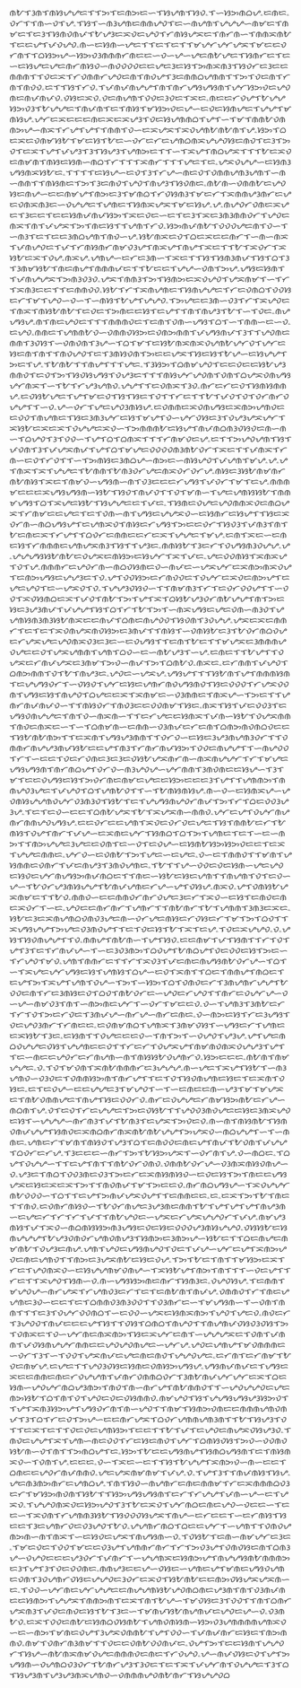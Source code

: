 ᜈᜀᜎᜂᜈᜎᜈᜐᜌᜌᜇᜎᜎᜅᜎᜇᜈᜅᜇᜑᜎᜐᜌᜈᜎᜐᜏۦᜎᜑᜐᜅᜈᜊᜌۦᜇᜈᜇۦᜏᜆᜎᜎᜈᜑᜏᜎᜌۦᜎᜐᜎᜑᜈᜂᜌᜈᜇᜈᜈᜌᜏᜎᜇᜑᜈᜌᜈᜎᜌᜌᜌᜑᜈᜋᜇᜎᜈᜋᜇᜎᜇᜂᜎᜐᜈᜏᜈᜉᜎᜀᜌᜂᜇᜁᜏᜇᜌᜏᜎᜆᜈᜐᜌᜁᜇᜎᜈᜆᜈᜑᜎᜈᜈᜁᜈᜀᜎᜇᜇᜌᜎᜉᜏᜌᜏۦᜈᜑᜇᜐᜈᜑᜌᜇᜎᜎᜇᜎᜇᜎᜎᜋᜌᜆᜌᜆᜌᜁᜎᜋᜇᜇᜏᜆᜈᜎᜎᜊᜐᜅᜌᜑᜐᜅᜏᜂᜈᜈᜈᜆᜈᜇᜇᜑᜏᜑᜌᜑᜌᜇᜈᜀᜌᜇᜎᜐᜈᜆᜇᜎᜇᜑᜇᜐᜌᜇᜌᜇᜈᜆᜈᜐᜏᜑᜈᜏᜏᜏᜏᜇᜇᜌᜇᜂᜇᜐᜎᜅᜈᜁᜈᜂᜎᜐᜏᜆᜇᜂᜇᜇᜈᜈᜈᜎᜎᜏᜇᜁᜎᜆᜏᜈᜈᜆᜌᜏᜇᜈᜎᜈᜏᜌᜎᜂᜇᜈᜈᜊᜌᜈᜈᜎᜎᜅᜎᜏᜇᜈᜎᜆᜈᜎᜈᜏᜏۦᜇᜎᜎᜐᜎᜆᜏۦᜎᜉᜈᜉᜈᜌᜌᜎᜈᜎᜈᜆᜌᜐᜌᜐᜈᜎᜌᜆᜐᜅᜏᜇᜌᜏᜈᜇᜈᜉᜈᜉᜏۦᜏᜐᜇᜁᜏۦᜏᜇᜈᜌᜈᜎᜏᜏᜇᜂᜏᜇᜎᜁᜇۦᜈᜇᜇᜆᜏᜌᜎᜀᜌᜌᜐᜅᜏᜂᜎᜀᜌᜌᜇᜎᜈᜉᜈᜎᜇᜎᜈᜐᜎᜋᜐᜅᜏᜇᜌᜑᜇᜏᜇᜐᜈᜌᜇᜎᜌᜌᜎᜋᜈᜐᜌۦᜌᜆᜇᜁᜇᜇᜇᜈᜇᜁᜇᜁᜌᜂᜎᜏᜇᜐᜌᜈᜈᜊᜎᜌᜎᜑᜎᜋᜎᜈᜈᜀᜏᜈᜈᜅᜌᜑᜈᜁᜎᜆᜌᜎᜌᜎᜎᜈᜈᜎᜏᜑᜇᜁᜌᜁᜎᜁᜏᜌᜈᜀᜈᜀᜈᜎᜌۦᜐᜅᜎᜊᜇᜁᜇᜏᜈᜋᜐᜀᜎᜋᜇᜐᜎᜀᜇᜑᜏᜆᜇᜆᜇᜌᜈᜊᜈᜁᜌᜌᜏᜐᜇᜈᜏᜎᜇᜂᜎᜅᜏᜎᜇᜁᜎᜌᜎᜉᜌᜂᜎᜂᜎᜐᜌᜂᜎᜌᜈᜅᜇᜎᜎᜑᜎᜁᜌᜎᜈᜊᜌᜁᜎᜎᜎᜀᜇᜁᜏᜇᜈᜋᜈᜎᜈᜐᜇᜐᜈᜑᜈᜊᜎᜆᜎᜎᜎᜁᜈᜆᜎᜎᜎᜌᜇᜎᜇۦᜌᜁᜏᜌᜌᜑᜇᜐᜈᜂᜌᜐᜈᜁᜐᜀᜇۦᜎᜎᜎᜎᜇᜐᜌᜑᜇᜏᜎᜂᜎᜆᜌᜑᜈᜇᜏᜎᜏᜈᜈᜌᜈᜂᜌᜈᜎᜑᜈᜑᜈᜈᜎᜎᜈᜐᜈᜇᜎᜅᜎᜂᜇᜈᜏᜎᜌᜏᜎᜈᜌᜂᜎᜐᜏᜈᜇۦᜈᜀᜈᜑᜏᜈᜈᜀᜇᜌᜏᜐᜇᜈᜌᜑᜇᜇᜈᜋᜌᜎᜈᜅᜇᜂᜎᜋᜈᜊᜎᜆᜏᜐᜈᜂᜎᜋᜇᜆᜎᜁᜈᜈᜌᜂᜈᜆᜇᜌᜇᜏᜈᜁᜈᜂᜇᜑᜏᜌᜌᜇᜎᜌᜈᜇᜎᜐᜈᜁᜌᜁᜎᜋᜇᜐᜌۦᜌۦᜈᜌᜏᜆᜏᜈᜇᜁᜌᜇᜎᜂᜇᜇᜎᜇᜇᜐᜈᜉᜈᜉᜐᜅᜎᜁᜇᜏᜇᜑᜇᜎᜇᜂᜎᜁᜇᜂᜈᜂᜈᜈᜏᜆᜎᜌᜏᜇᜈᜁᜎᜈᜎᜉᜌᜁᜎᜅᜎᜈᜇᜐᜎᜎᜌᜈᜎᜆᜏۦᜐᜅᜈᜉᜈᜀᜎᜏᜏᜏᜌᜇᜈᜎᜏᜑᜎᜑᜈᜂᜎᜇᜎᜇᜇᜂᜈᜊᜌᜈᜎᜈᜏᜑᜌۦᜐᜀᜈᜁᜇᜏᜎᜊᜇᜁᜇᜇᜈᜆᜎᜑᜈᜑᜈᜁᜎᜉᜈᜌᜏᜇᜎᜉᜎᜆᜈᜐᜈᜆᜈᜋᜏᜂᜌᜎᜈᜁᜌᜎᜈᜌᜎᜁᜇᜎᜎᜀᜎᜁᜏᜆᜎᜁᜐᜀᜇᜁᜎᜏᜌۦᜈᜁᜌۦᜌᜈᜌᜑᜇᜆᜇᜂᜈᜑᜎᜁᜇᜎᜎᜐᜎᜐᜈᜂᜈᜉᜎᜐᜎᜊᜎᜂᜎᜂᜈᜋᜐᜀᜎᜈᜇᜈᜌᜎᜈᜈᜈᜉᜇᜎᜎᜀᜇᜇᜎᜌᜌᜑᜏᜈᜎᜅᜌۦᜌᜐᜇᜐᜈᜎᜎᜉᜈᜌᜌᜁᜎᜅᜈᜂᜏᜂᜏۦᜌᜁᜎᜈᜈᜂᜎᜅᜎᜐᜈᜅᜇᜁᜏᜌᜏᜎᜌᜁᜈᜋᜎᜑᜎᜆᜎᜁᜈᜂᜇᜇᜎᜎᜇᜈᜈᜏᜏۦᜐᜀᜎᜆᜎᜁᜈᜌᜈᜇᜎᜐᜈᜌᜌᜇᜎᜆᜇᜏᜈᜊᜎᜏᜏᜐᜇᜆᜎᜋᜎᜌᜏᜑᜏᜑᜎᜑᜈᜐᜎᜀᜌᜎᜌᜌᜏۦᜎᜅᜌᜇᜇᜂᜈᜑᜏᜂᜎᜆᜎᜁᜌᜏᜇᜎᜈᜁᜎᜈᜐᜀᜈᜀᜎᜇᜏᜇᜎᜅᜈᜇᜇᜐᜎᜇᜌᜎᜎᜈᜎᜈᜌᜂᜎᜀᜎᜑᜎᜏᜇۦᜈᜌᜌᜐᜌۦᜈᜎᜈᜇᜌᜏᜇᜎᜎᜎᜈᜈᜈᜏᜇᜎᜇᜈᜎᜏᜈᜑᜌᜐᜎᜊᜎᜑᜎᜈᜈᜑᜇᜑᜏۦᜇᜌᜏۦᜈᜈᜇᜎᜌᜈᜈᜀᜏᜑᜏᜈᜈᜏᜐᜅᜇᜏᜈᜅᜈᜈᜎᜉᜌᜐᜈᜉᜎᜂᜎᜎᜌᜏᜈᜇᜈᜈᜎᜂᜏᜐᜎᜑᜏᜈᜏᜈᜎᜂᜌᜑᜎᜊᜎᜋᜎᜇᜐᜀᜈᜁᜈᜁᜏᜌᜈᜀᜌᜆᜏᜎᜌᜆᜇᜐᜇᜈᜎᜈᜎᜎᜈᜏᜌᜏᜎᜇᜎᜂᜈᜐᜏᜈᜎᜅᜇᜇᜌᜁᜎᜐᜇᜐᜎᜀᜌᜑᜇᜐᜌᜌᜎᜅᜇᜎᜌۦᜎᜀᜈᜀᜎᜎᜈᜌᜎᜎᜎᜌᜇۦᜎᜂᜐᜅᜎᜊᜈᜋᜌᜏᜎᜇᜇᜏᜇᜇᜐᜀᜌᜂᜈᜈᜏᜎᜇᜏᜎᜅᜎᜐᜏᜐᜌᜐᜎᜏᜌᜂᜇᜎᜎᜎᜈᜐᜌᜆᜌᜏᜈᜎᜏᜈᜎᜊᜌᜁᜏᜈᜌᜐᜌᜆᜈᜁᜎᜑᜎᜀᜎᜆᜌᜂᜌᜈᜏۦᜌᜌᜎᜎᜇᜏᜈᜁᜎᜂᜏۦᜈᜆᜇᜆᜇᜏᜎᜐᜈᜐᜈᜈᜌۦᜇᜏᜐᜀᜌᜇᜎᜌᜎᜋᜇᜏᜎᜐᜎᜐᜇᜎᜏᜎᜎᜆᜇᜎᜎᜀᜎᜉᜏᜎᜏᜎᜏᜆᜈᜆᜏᜌᜌᜎᜎᜑᜏۦᜌᜑᜏᜆᜎᜌᜇᜌᜏᜂᜈᜐᜌۦᜇᜏᜈᜈᜇᜁᜏᜈᜌᜐᜇᜁᜈᜅᜌᜈᜏᜇᜇᜏᜏᜎᜈᜌᜈᜇᜎᜐᜇᜂᜈᜂᜌᜆᜇᜐᜎᜋᜌᜎᜏᜑᜌᜆᜏᜐᜇᜂᜎᜏᜌᜂᜌᜁᜌᜆᜎᜁᜐᜀᜇᜁᜇᜁᜎᜏᜌᜌᜇᜁᜏᜑᜎᜅᜈᜈᜈᜀᜇᜐᜌᜎᜈᜉᜈᜊᜈᜂᜏᜐᜏᜇᜈᜑᜈᜑᜎᜊᜌᜏᜎᜂᜎᜏᜏᜑᜎᜌᜎᜊᜎᜊᜈᜁᜎᜎᜎᜆᜈᜋᜏᜇᜌۦᜇᜎᜎᜅᜌᜏᜌᜈᜎᜐᜎᜉᜏᜈᜎᜂᜎᜉᜌᜁᜈᜉᜎᜌᜎᜊᜎᜋᜌᜇᜏᜏᜏᜏᜈᜂᜈᜀᜏᜆᜎᜁᜇᜎᜎᜉᜈᜁᜎᜆᜈᜑᜇᜏᜎᜆᜏᜎᜎᜑᜎᜅᜈᜐᜇᜂᜈᜊᜌᜑᜈᜅᜇᜑᜈᜐᜌᜏᜎᜉᜌᜈᜎᜋᜌۦᜌۦᜌᜎᜈᜁᜎᜁᜎᜌᜌᜇᜎᜀᜈᜈᜎᜀᜈᜂᜏᜆᜌᜇᜈᜁᜏᜆᜏᜆᜌۦᜈᜐᜇᜂᜐᜀᜈᜋᜈᜆᜈᜀᜈᜐᜎᜁᜇᜎᜈᜋᜏᜑᜌᜐᜈᜑᜈᜎᜏᜂᜇᜇᜇᜆᜌᜐᜎᜉᜏᜆᜎᜋᜎᜇᜌۦᜈᜈᜈᜋᜇᜇᜇᜁᜌᜐᜌᜐᜈᜑᜐᜀᜎᜐᜏᜎᜈᜉᜏᜎᜎᜏᜎᜋᜈᜑᜎᜌᜇᜌᜈᜐᜐᜀᜎᜈᜈᜋᜌᜐᜎᜊᜎᜁᜌᜇᜐᜀᜎᜐᜌᜌᜇᜇᜎᜉᜇۦᜎᜐᜈᜇᜏᜌᜇᜌᜏᜈᜈᜁᜏᜇᜈᜊᜌᜁᜎᜆᜈᜋᜇᜇᜌᜇᜎᜇᜎᜏᜈᜑᜈᜎᜌᜐᜇᜌᜌᜁᜏᜑᜇᜐᜈᜆᜇᜐᜌᜎᜎᜐᜇᜁᜏᜆᜈᜑᜈᜊᜌᜐᜌᜎᜇᜌᜈᜁᜏᜎᜈᜐᜇᜆᜌᜐᜎᜅᜇᜇᜏᜆᜎᜐᜏᜂᜎᜉᜈᜂᜎᜈᜎᜀᜇᜈᜇᜁᜎᜆᜌᜎᜎᜊᜏᜆᜇᜈᜈᜇᜇᜆᜇᜁᜎᜌᜌᜇᜎᜋᜌۦᜇᜈᜎᜁᜇᜑᜇᜈᜇᜐᜎᜆᜈᜈᜈᜇᜌᜈᜌᜁᜈᜂᜎᜐᜎᜎᜌᜂᜇۦᜈᜈᜐᜀᜎᜂᜇᜆᜎᜏᜌᜐᜈᜂᜏᜌᜌۦᜌۦᜌᜌᜌᜐᜐᜀᜈᜀᜇᜏᜌᜁᜇᜈᜐᜅᜇᜐᜌᜆᜎᜁᜎᜉᜇۦᜌᜇᜏᜏᜈᜐᜎᜁᜈᜁᜌᜎᜏᜎᜌۦᜈᜈᜈᜆᜇᜌᜏᜆᜈᜑᜈᜊᜏᜐᜈᜇᜏᜑᜈᜉᜇᜑᜌᜁᜌᜆᜇᜁᜈᜅᜈᜁᜏᜌᜎᜇᜈᜅᜌᜐᜇᜌᜌᜂᜇᜎᜏۦᜌᜎᜏᜏᜐᜅᜇᜆᜈᜏᜏᜇᜎᜏᜌᜆᜇᜁᜏᜇᜈᜅᜌᜎᜇᜌᜇᜌᜏᜎᜇᜑᜌᜁᜏᜎᜏۦᜎᜌᜌᜂᜏᜐᜏᜑᜎᜎᜈᜋᜈᜂᜎᜆᜎᜇᜏᜆᜏᜏᜌᜎᜎᜑᜏᜏᜎᜁᜏᜐᜈᜊᜇᜁᜎᜉᜏᜎᜈᜀᜎᜅᜎᜌᜎᜁᜎᜊᜐᜀᜌᜂᜏᜆᜈᜀᜌᜌᜎᜈᜎᜅᜇᜐᜇᜂᜌᜂᜈᜉᜎᜉᜌᜌᜎᜐᜎᜊᜎᜆᜎᜀᜎᜅᜎᜑᜈᜁᜌᜐᜇᜌᜇᜏᜈᜑᜈᜂᜏᜎᜌᜌᜈᜐᜈᜂᜈᜂᜐᜀᜈᜁᜇᜇᜈᜉᜎᜊᜈᜇᜈᜌᜏᜏᜎᜐᜏᜈᜎᜂᜏᜌᜌۦᜌᜁᜇᜁᜇᜈᜈᜆᜎᜇᜎᜇᜎᜁᜏᜈᜌᜁᜈᜏᜐᜅᜇᜂᜈᜉᜎᜎᜈᜐᜎᜑᜏᜈᜐᜀᜇᜂᜎᜀᜏᜆᜈᜊᜏᜌᜇᜆᜌᜁᜌᜇᜌᜏᜈᜁᜏᜂᜇᜂᜇᜑᜇᜏᜌᜐᜎᜎᜇᜈᜎᜀᜇᜎᜎᜋᜌᜁᜇᜂᜈᜈᜈᜌᜏᜌᜇᜇᜏᜎᜌᜁᜌᜈᜈᜎᜌᜈᜎᜊᜏᜑᜇᜑᜈᜀᜌᜂᜎᜑᜌۦᜇᜈᜇᜎᜎᜀᜌᜎᜎᜏᜌᜁᜇᜆᜈᜉᜌᜁᜇᜂᜈᜋᜎᜅᜏᜑᜈᜉᜎᜅᜎᜊᜈᜀᜏۦᜈᜁᜇۦᜇᜆᜈᜈᜎᜉᜌᜏᜎᜊᜈᜅᜈᜈᜎᜏᜎᜀᜎᜈᜌᜂᜇۦᜌᜏᜇᜑᜌᜁᜌۦᜌᜐᜌᜎᜎᜎᜐᜀᜈᜎᜌᜎᜈᜈᜈᜐᜈᜎᜇᜌᜌᜐᜏᜆᜎᜑᜏᜐᜏᜎᜌᜆᜇᜐᜇᜌᜈᜆᜈᜏᜌᜐᜈᜏᜎᜐᜇᜏᜏᜏᜎᜆᜌᜁᜏᜏᜈᜎᜌᜐᜇᜐᜎᜈᜌᜏᜎᜊᜌᜇᜇᜁᜎᜁᜈᜋᜇᜑᜏᜂᜈᜈᜇᜎᜈᜁᜌᜑᜎᜅᜇᜎᜎᜌᜈᜆᜈᜉᜈᜉᜏᜑᜎᜎᜈᜐᜏᜆᜎᜈᜏᜂᜇᜇᜏᜏᜈᜋᜎᜐᜇۦᜈᜁᜎᜐᜎᜉᜇᜏᜏᜂᜎᜇᜌᜐᜏᜈᜌᜌᜇᜎᜈᜎᜏᜑᜈᜁᜈᜑᜎᜎᜇᜆᜌᜇᜇᜐᜈᜁᜎᜉᜈᜑᜐᜀᜎᜏᜌᜁᜈᜈᜎᜈᜏᜇᜈᜁᜇᜑᜎᜑᜎᜊᜈᜋᜈᜑᜇᜈᜈᜑᜏᜂᜈᜉᜇᜆᜇᜈᜎᜊᜈᜅᜈᜏᜈᜊᜏᜇᜇᜎᜐᜀᜈᜀᜈᜅᜎᜎᜇᜁᜈᜎᜌᜐᜌᜂᜈᜈᜎᜎᜏᜆᜏᜑᜇᜐᜇᜂᜌᜂᜈᜌᜈᜂᜏᜆᜎᜎᜏᜈᜈᜆᜈᜌᜌᜂᜈᜉᜐᜀᜇᜇᜌᜎᜈᜂᜎᜆᜈᜆᜈᜉᜐᜅᜎᜏᜏᜇᜈᜌᜌᜎᜎᜑᜈᜌᜏᜏᜎᜆᜎᜑᜇᜇᜎᜏᜇᜆᜏᜈᜇᜂᜇᜂᜇᜏᜐᜀᜌᜁᜈᜆᜈᜑᜈᜁᜈᜌᜌᜆᜎᜆᜎᜋᜌᜇᜌᜐᜌᜐᜈᜎᜈᜆᜈᜊᜌᜎᜏᜆᜏᜑᜈᜂᜌᜏᜌᜑᜌᜆᜈᜈᜎᜂᜈᜏᜈᜇᜇᜐᜌᜑᜎᜂᜎᜋᜎᜇᜇᜏᜌᜐᜇᜐᜎᜅᜏᜆᜈᜇᜈᜋᜇᜌᜇᜇᜐᜅᜇᜇᜇᜂᜎᜌᜎᜎᜌᜈᜈᜅᜎᜈᜈᜌᜏᜂᜌᜇᜎᜉᜌᜏᜎᜊᜎᜌᜈᜀᜏᜎᜎᜑᜎᜀᜈᜐᜈᜐᜌۦᜈᜑᜏᜑᜇᜐᜈᜁᜌᜑᜌᜏᜈᜐᜌᜌᜈᜏᜌᜆᜏᜂᜈᜂᜏᜎᜐᜀᜎᜇᜎᜌᜌᜐᜈᜌᜏᜆᜈᜉᜎᜅᜎᜆᜎᜊᜇᜏᜏᜂᜌᜂᜌۦᜎᜇᜎᜇᜏᜑᜇᜇᜎᜊᜈᜀᜌᜁᜎᜀᜎᜁᜌᜁᜈᜑᜈᜈᜏۦᜌᜆᜇᜌᜎᜏᜌᜆᜈᜌᜈᜆᜈᜈᜌᜏᜌᜐᜌۦᜇᜇᜏᜆᜇᜇᜌᜈᜎᜁᜏᜇᜏᜆᜏᜇᜌᜇᜎᜐᜎᜈᜈᜀᜇᜆᜎᜀᜈᜐᜎᜏᜌᜎᜈᜆᜎᜉᜌᜑᜇᜁᜈᜇᜌᜆᜎᜐᜈᜊᜎᜊᜎᜅᜎᜌᜈᜇᜎᜇᜎᜑᜇᜑᜈᜅᜎᜎᜈᜅᜌᜌᜇᜂᜌᜇᜇᜏᜈᜎᜇᜑᜏᜎᜇᜏᜌᜑᜇᜐᜈᜀᜐᜅᜐᜅᜏᜇᜇᜎᜇᜁᜎᜌᜌᜇᜈᜈᜇۦᜌᜆᜏᜑᜇᜏᜈᜀᜎᜅᜎᜌᜇᜑᜇᜌᜇۦᜏᜑᜇᜎᜈᜈᜏᜎᜎᜋᜈᜎᜌᜐᜈᜈᜇᜏᜈᜆᜎᜉᜇᜈᜌᜂᜎᜂᜈᜏᜌᜈᜇۦᜎᜀᜎᜎᜌᜑᜏᜏᜇᜏᜇᜐᜈᜑᜌᜇᜌᜏᜇᜐᜏᜇᜌᜆᜈᜌᜐᜅᜈᜉᜈᜊᜇᜎᜎᜈᜇᜑᜐᜀᜇᜐᜇᜌᜈᜎᜎᜈᜌᜈᜎᜏᜎᜇᜏᜑᜌᜑᜎᜀᜏᜆᜌᜂᜈᜐᜌᜌᜎᜀᜈᜉᜌᜈᜇᜆᜌᜑᜌᜎᜏᜐᜌۦᜈᜁᜏۦᜌᜎᜏᜈᜐᜀᜌᜁᜈᜋᜇᜎᜎᜀᜏۦᜈᜈᜏᜑᜇᜇᜈᜈᜏᜆᜈᜆᜏᜌᜇᜂᜇᜆᜎᜁᜏᜑᜇᜐᜎᜇᜈᜏᜇᜈᜇᜁᜏᜆᜎᜑᜇۦᜌᜏᜇᜇᜈᜆᜈᜆᜎᜌᜈᜆᜎᜎᜈᜀᜈᜆᜎᜀᜎᜌᜈᜈᜎᜂᜈᜂᜇᜁᜇۦᜐᜀᜇᜂᜇᜁᜈᜌᜈᜊᜏᜈᜏᜂᜌᜇᜈᜑᜏᜆᜌᜇᜈᜐᜇᜆᜏᜐᜇᜆᜎᜋᜎᜅᜎᜊᜏᜎᜎᜁᜌᜐᜌᜌᜎᜅᜌᜇᜏᜂᜈᜏᜌᜎᜎᜇᜎᜏᜇᜐᜎᜀᜎᜁᜎᜇᜌۦᜎᜏᜇᜁᜌᜌᜏۦᜏۦᜌᜐᜎᜐᜏᜈᜌᜌᜎᜎᜏۦᜈᜈᜌᜎᜈᜀᜈᜑᜎᜌᜎᜐᜏۦᜇᜇᜈᜋᜎᜉᜎᜐᜈᜎᜎᜆᜎᜏᜎᜌᜎᜂᜎᜇᜎᜆᜈᜉᜌᜑᜎᜑᜇᜂᜏᜂᜈᜅᜎᜊᜏᜌᜎᜀᜈᜊᜌᜎᜏᜇᜏᜏᜇᜐᜎᜅᜇᜑᜎᜆᜌᜏᜎᜋᜏۦᜌᜈᜎᜈᜈᜆᜇᜎᜎᜆᜎᜁᜏᜂᜎᜉᜇᜈᜇᜈᜌᜐᜈᜀᜏᜆᜌᜑᜎᜊᜎᜑᜎᜁᜌᜇᜌᜆᜌᜐᜇᜐᜎᜌᜈᜐᜎᜊᜌᜑᜇᜏᜎᜁᜈᜎᜎᜊᜇᜎᜈᜈᜌᜎᜈᜊᜇᜎᜇᜌᜎᜅᜎᜁᜌᜎᜌᜈᜎᜏᜌᜑᜎᜅᜎᜑᜐᜅᜎᜊᜎᜏᜈᜏᜇᜆᜎᜂᜈᜌᜈᜆᜌᜌᜎᜀᜏᜏᜇᜈᜎᜆᜇᜂᜈᜐᜇᜏᜎᜊᜏᜎᜈᜀᜏᜆᜇᜑᜌᜏᜇᜆᜌᜏᜎᜎᜈᜆᜇᜏᜌᜆᜌᜑᜏᜑᜌᜑᜈᜋᜏᜂᜎᜈᜎᜑᜈᜅᜈᜇᜌᜆᜎᜑᜏᜆᜎᜋᜇᜇᜏۦᜏᜑᜎᜌᜈᜂᜎᜂᜈᜀᜇᜆᜎᜆᜎᜏᜎᜅᜇᜆᜏᜇᜎᜂᜈᜉᜌᜑᜈᜆᜌᜑᜈᜆᜇᜈᜇۦᜏᜑᜈᜅᜇᜐᜎᜆᜇᜂᜌᜐᜎᜏᜇᜌᜏᜂᜈᜆᜎᜆᜈᜇᜇۦᜇᜏᜈᜋᜈᜊᜎᜌᜈᜁᜎᜂᜈᜋᜏᜐᜎᜑᜌᜐᜇᜆᜎᜌᜈᜇᜇᜁᜐᜀᜎᜂᜇۦᜇᜐᜈᜎᜎᜏᜌᜇᜇᜇᜏᜑᜎᜈᜎᜅᜎᜑᜏᜌᜏᜎᜌᜂᜌۦᜌᜎᜌᜇᜈᜊᜏᜌᜌᜇᜏᜐᜎᜌᜌᜈᜇᜇᜏᜎᜎᜆᜇᜆᜎᜏᜌᜁᜌᜎᜈᜋᜈᜏᜈᜁᜏᜌᜌᜂᜎᜌᜎᜎᜇᜑᜈᜇᜇᜌᜏᜆᜇᜆᜈᜌᜈᜑᜈᜎᜈᜐᜐᜀᜏᜌᜈᜆᜏۦᜐᜅᜇᜇᜇۦᜈᜀᜈᜎᜈᜋᜌᜌᜇۦᜏۦᜎᜏᜎᜋᜏᜈᜎᜁᜈᜀᜈᜈᜈᜆᜇᜂᜌᜌᜌۦᜈᜑᜌᜇᜎᜁᜌᜎᜐᜀᜎᜑᜈᜂᜌᜈᜏᜑᜏᜂᜏᜇᜎᜏᜈᜈᜐᜅᜈᜎᜈᜆᜌᜎᜎᜇᜎᜏᜎᜐᜏᜈᜌᜈᜇᜐᜇᜎᜇᜁᜈᜎᜏᜐᜇۦᜇᜎᜇᜏᜌᜑᜇᜇᜌᜌᜇᜂᜎᜋᜌᜏᜎᜑᜎᜑᜇᜈᜇᜇᜈᜑᜌᜂᜎᜋᜎᜋᜌᜁᜇᜎᜈᜀᜏᜈᜈᜌᜇᜎᜈᜌᜎᜐᜇᜏᜏᜆᜏۦᜈᜆᜇᜏᜌᜌᜇᜆᜈᜋᜐᜅᜈᜀᜇᜆᜌᜑᜈᜊᜈᜎᜌۦᜏᜎᜇᜏᜎᜆᜇᜌᜌᜇᜎᜅᜇᜏᜐᜀᜎᜎᜌᜏᜏᜂᜈᜏᜌᜇᜇᜐᜇᜂᜈᜁᜌᜏᜇᜐᜎᜑᜌᜌᜌᜑᜈᜆᜈᜂᜎᜉᜎᜀᜈᜂᜎᜇᜌᜁᜎᜅᜏᜇᜏۦᜈᜑᜈᜎᜈᜐᜈᜀᜎᜐᜈᜏᜈᜉᜌᜌᜎᜐᜈᜏᜇᜁᜈᜊᜈᜆᜈᜁᜈᜀᜈᜀᜌᜌᜎᜅᜌᜁᜏᜑᜈᜊᜌᜌᜎᜑᜎᜑᜈᜈᜇۦᜌᜈᜇᜆᜎᜋᜈᜎᜈᜐᜏᜎᜌᜂᜎᜊᜎᜇᜈᜏᜏᜇᜈᜇᜌᜎᜈᜉᜎᜀᜏᜈᜎᜉᜌᜌᜎᜊᜏᜆᜇᜆᜌۦᜎᜂᜇᜇᜇᜑᜈᜆᜎᜅᜎᜀᜐᜅᜌᜁᜎᜑᜏᜆᜈᜎᜌۦᜏᜑᜈᜊᜇۦᜎᜊᜌᜎᜏᜌᜌᜑᜎᜎᜇᜌᜎᜈᜎᜎᜈᜀᜏᜆᜏᜈᜏۦᜏᜈᜈᜀᜏᜆᜌᜑᜏᜂᜈᜁᜈᜐᜏᜈᜌᜑᜏۦᜌᜂᜇᜎᜈᜊᜎᜏᜏᜂᜈᜇᜏᜂᜎᜅᜇᜆᜇᜁᜈᜐᜈᜐᜏᜑᜇᜏᜇᜐᜎᜅᜎᜈᜇᜇᜌᜐᜌᜁᜇᜐᜇᜁᜇᜁᜎᜅᜎᜎᜈᜏᜈᜉᜎᜋᜎᜅᜇᜇᜏۦᜈᜆᜈᜊᜌᜐᜌᜑᜎᜁᜏᜌᜌᜆᜈᜀᜏᜏᜏᜑᜎᜊᜎᜎᜇᜌᜎᜅᜈᜉᜌᜁᜏᜌᜎᜎᜇᜈᜈᜇᜇۦᜇۦᜇᜁᜎᜅᜎᜀᜎᜈᜇᜎᜎᜈᜏۦᜇᜏᜈᜆᜈᜐᜏᜑᜎᜀᜏᜆᜈᜌᜇᜂᜌᜂᜈᜇᜈᜈᜎᜀᜎᜌᜎᜌᜎᜌᜎᜈᜌᜂᜈᜑᜇᜌᜇᜆᜎᜆᜎᜆᜎᜉᜎᜎᜈᜀᜌᜏᜇᜑᜌᜁᜇᜆᜌᜁᜌᜌᜏᜆᜎᜉᜌۦᜈᜋᜌᜂᜈᜐᜎᜉᜎᜁᜏᜑᜈᜊᜈᜐᜐᜅᜈᜂᜌᜐᜇᜏᜇᜐᜇᜏᜏᜏᜌᜂᜈᜐᜌᜌᜏۦᜏᜐᜐᜀᜇᜐᜈᜌᜌᜌᜎᜀᜌᜂᜏᜈᜏᜆᜌᜈᜏᜈᜌᜂᜎᜐᜈᜅᜇᜂᜈᜅᜌᜑᜐᜀᜇᜎᜎᜊᜇᜈᜌᜇᜈᜋᜈᜀᜎᜏᜌᜂᜇᜈᜌۦᜌᜈᜎᜌᜏᜇᜌᜐᜈᜌᜏᜎᜏᜇᜎᜉᜌᜑᜌᜆᜇᜌᜎᜁᜈᜅᜌᜏᜇᜈᜇᜌᜈᜏᜎᜎᜈᜅᜇᜂᜌᜁᜈᜀᜇᜐᜇᜏᜌۦᜎᜅᜎᜀᜇᜎᜈᜎᜎᜋᜐᜅᜇᜁᜎᜆᜇᜎᜌᜏᜈᜁᜏᜑᜇᜐᜌᜌᜈᜋᜏᜈᜌᜑᜎᜁᜐᜀᜌᜎᜈᜅᜎᜈᜎᜎᜎᜑᜏᜇᜌᜎᜎᜆᜇᜎᜎᜁᜌᜏᜎᜐᜈᜑᜏۦᜈᜑᜌᜐᜐᜅᜈᜇᜈᜆᜎᜐᜈᜂᜇۦᜏᜌᜏᜐᜌۦᜎᜇᜈᜈᜎᜋᜌᜏᜌᜑᜈᜆᜌᜁᜎᜆᜌᜈᜏᜂᜇᜆᜎᜇᜎᜇᜈᜀᜈᜎᜈᜉᜌۦᜏᜈᜈᜏᜎᜆᜎᜈᜇᜌᜌᜈᜇᜂᜏᜑᜇᜇᜎᜇᜎᜊᜈᜈᜏᜂᜈᜂᜏᜏᜎᜎᜏᜂᜈᜆᜇᜑᜎᜋᜌᜐᜈᜑᜎᜑᜏᜈᜎᜈᜈᜎᜎᜎᜇᜂᜎᜏᜌᜆᜏᜏᜈᜊᜎᜑᜇᜏᜏᜑᜌᜁᜇᜐᜈᜁᜈᜅᜎᜌᜏᜎᜌᜇᜏۦᜈᜏᜇᜆᜎᜂᜌᜏᜏᜎᜈᜉᜇᜇᜇᜌᜎᜐᜎᜎᜏᜐᜎᜊᜈᜊᜎᜈᜌᜏᜎᜎᜈᜌᜈᜉᜏᜐᜏᜂᜏᜐᜎᜅᜎᜏᜈᜁᜇᜎᜏᜑᜌᜆᜈᜇᜈᜁᜈᜅᜎᜐᜇᜁᜌᜆᜇᜈᜎᜑᜌᜌᜌᜁᜇᜎᜏᜈᜎᜉᜈᜈᜎᜉᜏᜐᜈᜌᜌᜆᜈᜈᜇᜇᜌᜏᜌᜏᜈᜌᜇᜑᜌᜆᜌۦᜌᜏᜇᜌᜈᜌᜎᜋᜏᜈᜈᜈᜇᜑᜏᜆᜎᜂᜎᜑᜎᜏᜏᜎᜌᜁᜈᜉᜇᜌᜇᜈᜇᜈᜏᜎᜌᜌᜏᜌᜇۦᜇᜆᜈᜎᜇᜆᜈᜋᜎᜀᜏᜇᜈᜋᜌۦᜇᜌᜇᜎᜎᜌᜏᜂᜏᜐᜇᜐᜈᜇᜏᜈᜐᜅᜌᜐᜌۦᜌᜐᜈᜉᜈᜉᜇᜎᜌᜐᜇᜁᜇᜇᜈᜈᜇᜈᜇᜆᜏᜌᜌᜈᜎᜉᜈᜆᜏᜈᜈᜊᜏᜆᜎᜂᜈᜀᜈᜉᜌᜆᜌᜆᜇᜁᜎᜊᜇᜐᜈᜑᜌᜏᜌᜆᜈᜊᜌᜂᜈᜅᜎᜈᜏᜎᜈᜑᜈᜆᜌᜎᜈᜀᜈᜈᜏᜎᜎᜑᜌᜏᜌᜌᜏᜇᜌᜇᜈᜅᜐᜀᜎᜊᜎᜈᜎᜏᜎᜌᜏᜇᜏᜇᜏᜐᜈᜈᜏۦᜈᜋᜌᜏᜎᜐᜎᜌᜌᜐᜌᜐᜌᜂᜐᜅᜏᜎᜎᜌᜎᜁᜈᜂᜐᜅᜌᜎᜌᜐᜏᜆᜈᜎᜈᜑᜌᜏᜎᜎᜈᜋᜎᜐᜈᜅᜏᜈᜇᜇᜈᜈᜈᜌᜈᜏᜈᜉᜎᜂᜎᜊᜎᜆᜇᜏᜎᜅᜌᜑᜇᜇᜈᜆᜌᜁᜎᜊᜏᜆᜌᜈᜈᜌᜈᜂᜈᜎᜎᜀᜎᜐᜌᜂᜎᜏᜎᜎᜇᜁᜎᜇᜎᜎᜏᜇᜏᜇᜌᜈᜐᜅᜎᜇᜇᜎᜎᜀᜎᜉᜎᜇᜌᜏᜇᜈᜌᜁᜏᜐᜌᜂᜏۦᜎᜈᜏᜇᜌᜌᜎᜁᜎᜌᜈᜑᜈᜇᜏᜏᜎᜆᜇᜐᜇᜈᜏᜎᜌᜆᜎᜊᜈᜐᜏᜐᜎᜅᜏᜑᜏᜏᜈᜏᜐᜀᜈᜑᜏᜎᜈᜎᜎᜅᜈᜊᜌᜎᜇۦᜐᜅᜎᜀᜇᜇᜌᜐᜈᜌᜎᜐᜈᜊᜌᜐᜈᜎᜇᜎᜈᜐᜈᜁᜏᜑᜎᜏᜈᜎᜌۦᜇᜇᜇۦᜏᜑᜎᜁᜇᜑᜇᜎᜎᜐᜎᜀᜌᜌᜎᜁᜈᜅᜏᜑᜈᜑᜇᜇᜎᜊᜈᜇᜇᜌᜏᜆᜈᜉᜈᜈᜏۦᜌᜇᜌᜁᜈᜋᜈᜋᜎᜉᜌۦᜏۦᜎᜌᜎᜂᜎᜎᜈᜉᜈᜐᜎᜐᜌۦᜌᜇᜈᜂᜈᜅᜈᜆᜇᜌᜈᜊᜌۦᜎᜈᜎᜐᜏᜑᜈᜌᜈᜆᜇᜈᜇᜈᜈᜋᜎᜆᜇᜁᜈᜈᜈᜊᜏᜂᜇᜆᜎᜋᜐᜅᜈᜏᜈᜎᜐᜀᜎᜎᜐᜅᜌᜐᜌᜐᜈᜎᜇᜆᜎᜆᜌᜌᜎᜉᜈᜑᜌᜑᜇᜎᜌᜁᜏۦᜎᜌᜌᜏᜈᜁᜏᜇᜐᜅᜌᜏᜎᜂᜎᜀᜇᜁᜏᜎᜌᜆᜈᜊᜇᜈᜇᜌᜏᜑᜏᜇᜇᜑᜎᜇᜇᜑᜎᜁᜏᜈᜎᜆᜌᜈᜈᜂᜐᜀᜎᜐᜏᜏᜏᜐᜌᜁᜎᜈᜌᜑᜇᜆᜇᜇᜎᜑᜇᜆᜈᜐᜎᜐᜇᜇᜎᜂᜇᜌᜈᜆᜏᜇᜏᜂᜌᜏᜎᜀᜏۦᜌᜌᜈᜆᜈᜊᜎᜊᜇᜇᜌᜆᜎᜑᜌᜈᜎᜎᜏᜈᜏᜌᜈᜅᜈᜑᜈᜎᜈᜁᜎᜑᜇᜐᜏᜇᜌᜁᜎᜈᜌᜐᜈᜑᜏۦᜎᜏᜐᜀᜎᜇᜈᜑᜈᜋᜌᜆᜇᜂᜇۦᜎᜋᜇᜏᜇᜎᜏᜏᜎᜋᜇᜇᜏᜂᜌᜎᜌᜈᜈᜆᜈᜆᜎᜆᜎᜅᜏᜂᜌᜎᜏᜈᜏᜐᜇᜈᜎᜊᜈᜂᜌᜑᜏᜌᜏᜇᜇᜇᜌᜂᜏᜆᜎᜉᜈᜆᜎᜑᜌᜌᜈᜁᜇᜐᜈᜅᜌᜎᜈᜌᜌᜐᜈᜀᜈᜈᜈᜅᜇᜂᜎᜌᜎᜂᜎᜏᜇᜏᜏᜈᜇۦᜈᜈᜌᜂᜇᜇᜌᜑᜏᜐᜇᜑᜌᜈᜇᜌᜎᜋᜈᜇᜌᜐᜏᜌᜈᜇᜏᜈᜎᜂᜏᜌᜈᜆᜏᜐᜇᜌᜌᜏᜇᜂᜏᜆᜇᜁᜏᜎᜐᜀᜈᜀᜇᜇᜈᜅᜏᜐᜌᜁᜌᜁᜈᜑᜇۦᜎᜏᜏᜑᜌᜆᜈᜇᜌᜆᜌᜌᜇᜇᜈᜌᜌᜈᜐᜀᜌᜏᜈᜊᜈᜇᜌᜂᜈᜎᜈᜎᜏᜂᜈᜉᜈᜇᜇᜐᜈᜅᜎᜌᜌᜁᜎᜈᜈᜅᜈᜎᜇᜁᜎᜈᜎᜀᜌᜑᜎᜋᜏᜐᜇᜂᜎᜏᜏᜎᜎᜈᜎᜊᜈᜆᜌᜁᜈᜂᜎᜉᜏᜇᜈᜏᜇᜐᜎᜀᜎᜂᜇᜑᜎᜋᜈᜉᜐᜀᜈᜌᜈᜉᜇᜌᜏᜇᜌᜑᜏۦᜏᜂᜈᜀᜏۦᜇᜁᜎᜏᜏᜇᜈᜀᜇᜐᜈᜊᜏᜐᜈᜀᜎᜌᜈᜏᜈᜐᜈᜑᜐᜅᜏᜂᜌᜈᜈᜈᜈᜌᜈᜁᜏᜑᜇᜑᜈᜅᜎᜋᜈᜇᜏᜌᜎᜂᜌᜁᜏᜈᜈᜀᜎᜌᜎᜏᜏᜑᜎᜉᜈᜉᜈᜆᜇᜐᜇᜎᜈᜅᜈᜈᜏۦᜈᜋᜎᜏᜈᜆᜈᜂᜈᜋᜎᜎᜏᜇᜇᜏᜈᜀᜏᜏᜈᜉᜇۦᜏᜌᜎᜅᜎᜇᜇᜐᜈᜎᜌᜌᜏᜆᜎᜐᜌᜑᜈᜀᜈᜁᜈᜋᜏᜌᜇᜈᜈᜈᜏᜇᜈᜇᜎᜆᜏᜌᜏۦᜌᜑᜈᜉᜏᜐᜇᜏᜎᜌᜎᜅᜌᜐᜈᜑᜏᜌᜈᜊᜏᜂᜏᜆᜎᜀᜈᜆᜌᜂᜎᜂᜏᜇᜎᜇᜎᜁᜎᜉᜌᜆᜈᜎᜏᜌᜌᜇᜎᜂᜎᜊᜎᜐᜌᜂᜈᜎᜌᜂᜌᜂᜈᜁᜌᜈᜏᜑᜏᜈᜈᜈᜌᜏᜈᜀᜈᜆᜎᜐᜌᜌᜏᜊ
